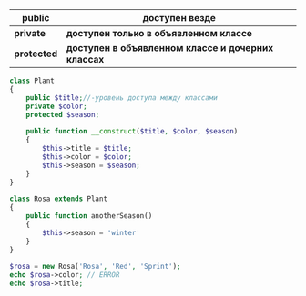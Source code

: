 
| public        | доступен везде                                       |
| ------------- | ---------------------------------------------------- |
| **private**   | **доступен только в объявленном классе**             |
| **protected** | **доступен в объявленном классе и дочерних классах** |
```php
class Plant  
{  
    public $title;//-уровень доступа между классами   
	private $color;  
    protected $season;  
  
    public function __construct($title, $color, $season)  
    {  
        $this->title = $title;  
        $this->color = $color;  
        $this->season = $season;  
    }  
}  
  
class Rosa extends Plant  
{  
    public function anotherSeason()  
    {  
        $this->season = 'winter'  
    }  
}  
  
$rosa = new Rosa('Rosa', 'Red', 'Sprint');  
echo $rosa->color; // ERROR
echo $rosa->title;
```